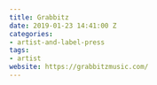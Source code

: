 ```yaml
---
title: Grabbitz
date: 2019-01-23 14:41:00 Z
categories:
- artist-and-label-press
tags:
- artist
website: https://grabbitzmusic.com/
---
```


